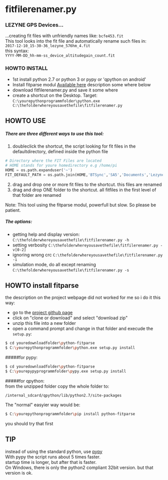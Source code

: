 # fitfilerenamer.py

### LEZYNE GPS Devices...
...creating fit files with unfriendly names like:
`bcfe453.fit`   
This tool looks into the fit file and automatically rename such files in:   
`2017-12-10_15-30-36_lezyne_576hm_4.fit`   
this syntax:   
`YYYY-MM-DD_hh-mm-ss_device_altitudegain_count.fit`

### HOWTO INSTALL
  * 1st install python 2.7 or python 3 or pypy or 'qpython on android'
  * Install fitparse modul
    [Available here](http://dtcooper.github.com/python-fitparse/)
description some where below
  * download fitfilerenamer.py and save it some where
  * create a shortcut on the Desktop. Target:
  `C:\yourepythonprogrammfolder\python.exe C:\thefolderwhereyousavethefile\fitfilerenamer.py`
## HOWTO USE
##### There are three different ways to use this tool:
1. doubleclick the shortcut, the script looking for fit files in the defaultdirectory, defined inside the python file
```python
# Directory where the FIT Files are located
# HOME stands for youre homedirectory e.g /home/pi 
HOME = os.path.expanduser('~')
FIT_DEFAULT_PATH = os.path.join(HOME,'BTSync','SA5','Documents','LezyneGpsAlly','6745th')
```

2. drag and drop one or more fit files to the shortcut. this files are renamed
3. drag and drop ONE folder to the shortcut. all fitfiles in the first level of that folder are renamed

Note: This tool using the fitparse modul, powerfull but slow. So please be patient.
##### The options:
* getting help and display version: `C:\thefolderwhereyousavethefile\fitfilerenamer.py -h`
* setting verbosity `C:\thefolderwhereyousavethefile\fitfilerenamer.py -v[0-2]`
* ignoring wrong crc `C:\thefolderwhereyousavethefile\fitfilerenamer.py -i`
* simulation mode, do all except renaming `C:\thefolderwhereyousavethefile\fitfilerenamer.py -s`

## HOWTO install fitparse
the description on the project webpage did not worked for me so i do it this way:
* go to the [project github page](https://github.com/dtcooper/python-fitparse)
* click on "clone or download" and select "download zip"
* unzip this file into a new folder
* open a command prompt and change in that folder and execude the `setup.py`:
```sh
$ cd youredownloadfolder\python-fitparse
$ C:\yourepythonprogrammfolder\python.exe setup.py install
```
#####for pypy:
```sh
$ cd youredownloadfolder\python-fitparse
$ C:\yourepypyprogrammfolder\pypy.exe setup.py install
```
#####for qpython:  
from the unzipped folder copy the whole folder to:
```
/internal_sdcard/qpython/lib/python2.7/site-packages
```

The \"normal\" easyier way would be:
```sh
$ C:\yourepythonprogrammfolder\pip install python-fitparse
```
you should try that first
## TIP
instead of using the standard python, use [pypy](https://pypy.org)   
With pypy the script runs about 5 times faster.   
startup time is longer, but after that is faster.   
On Windows, there is only the python2 compliant 32bit version. but that version is ok. 

